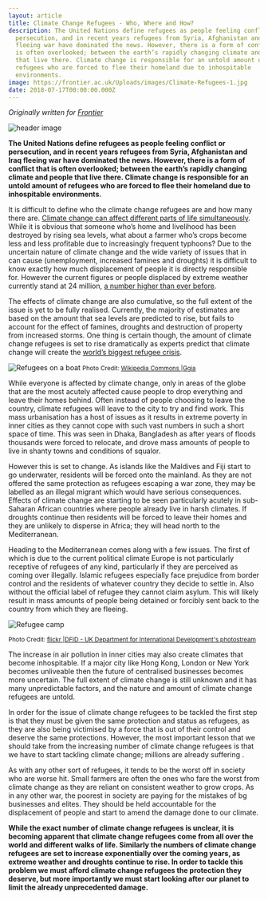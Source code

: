 ```yaml
---
layout: article
title: Climate Change Refugees - Who, Where and How?
description: The United Nations define refugees as people feeling conflict or
  persecution, and in recent years refugees from Syria, Afghanistan and Iraq
  fleeing war have dominated the news. However, there is a form of conflict that
  is often overlooked; between the earth’s rapidly changing climate and people
  that live there. Climate change is responsible for an untold amount of
  refugees who are forced to flee their homeland due to inhospitable
  environments.
image: https://frontier.ac.uk/Uploads/images/Climate-Refugees-1.jpg
date: 2018-07-17T00:00:00.000Z
---
```


_Originally written for [Frontier](https://frontier.ac.uk/blog/2018/07/17/climate-change-refugees---who-where-and-how)_

<img alt="header image" src="https://frontier.ac.uk/blog/HeaderImages/2018_07_17_10_18_09_910.jpg">

**The United Nations define refugees as people feeling conflict or persecution, and in recent years refugees from Syria, Afghanistan and Iraq fleeing war have dominated the news. However, there is a form of conflict that is often overlooked; between the earth’s rapidly changing climate and people that live there. Climate change is responsible for an untold amount of refugees who are forced to flee their homeland due to inhospitable environments.**

It is difficult to define who the climate change refugees are and how many there are. <a href="http://climatemigration.org.uk/climate-refugees-definition/" target="_blank">Climate change can affect different parts of life simultaneously</a>. While it is obvious that someone who’s home and livelihood has been destroyed by rising sea levels, what about a farmer who’s crops become less and less profitable due to increasingly frequent typhoons? Due to the uncertain nature of climate change and the wide variety of issues that in can cause (unemployment, increased famines and droughts) it is difficult to know exactly how much displacement of people it is directly responsible for. However the current figures or people displaced by extreme weather currently stand at 24 million, <a href="http://www.internal-displacement.org/global-report/grid2017/" target="_blank">a number higher than ever before</a>.

The effects of climate change are also cumulative, so the full extent of the issue is yet to be fully realised. Currently, the majority of estimates are based on the amount that sea levels are predicted to rise, but fails to account for the effect of famines, droughts and destruction of property from increased storms. One thing is certain though, the amount of climate change refugees is set to rise dramatically as experts predict that climate change will create the <a href="https://www.theguardian.com/environment/2017/nov/02/climate-change-will-create-worlds-biggest-refugee-crisis " target="_blank">world’s biggest refugee crisis</a>.

<img alt="Refugees on a boat" src="https://frontier.ac.uk/Uploads/images/Climate-Refugees-1.jpg" >
<span style="font-size:12px;">Photo Credit: <a href="https://commons.wikimedia.org/w/index.php?curid=45246844" target="_blank">Wikipedia Commons |Ggia</a></span>

While everyone is affected by climate change, only in areas of the globe that are the most acutely affected cause people to drop everything and leave their homes behind. Often instead of people choosing to leave the country, climate refugees will leave to the city to try and find work. This mass urbanisation has a host of issues as it results in extreme poverty in inner cities as they cannot cope with such vast numbers in such a short space of time. This was seen in Dhaka, Bangladesh as after years of floods thousands were forced to relocate, and drove mass amounts of people to live in shanty towns and conditions of squalor.

However this is set to change. As islands like the Maldives and Fiji start to go underwater, residents will be forced onto the mainland. As they are not offered the same protection as refugees escaping a war zone, they may be labelled as an illegal migrant which would have serious consequences. Effects of climate change are starting to be seen particularly acutely in sub-Saharan African countries where people already live in harsh climates. If droughts continue then residents will be forced to leave their homes and they are unlikely to disperse in Africa; they will head north to the Mediterranean.

Heading to the Mediterranean comes along with a few issues. The first of which is due to the current political climate Europe is not particularly receptive of refugees of any kind, particularly if they are perceived as coming over illegally. Islamic refugees especially face prejudice from border control and the residents of whatever country they decide to settle in. Also without the official label of refugee they cannot claim asylum. This will likely result in mass amounts of people being detained or forcibly sent back to the country from which they are fleeing.

<img alt="Refugee camp" src="https://frontier.ac.uk/Uploads/images/11174052664_739583d31d_z.jpg" >

<span style="font-size:12px;">Photo Credit: <a href="https://www.flickr.com/photos/dfid/11174052664/in/photolist-i2pWyq-79WJR6-oczB6f-79WDwM-7a1mnm-79WJRt-dRQQey-ocE846-4mddAP-79WDx2-7a1PTJ-4md86g-nVbcwD-dRRgzb-dRKADR-4mdeLV-79WRUF-79WDx8-qr2Gn7-7a1PTy-4mdeqc-4mhfEd-pLARJ7-qr9S7p-dRQPXm-4mddLZ-79WJQX-dRKD76-dRRdrL-dRKBgk-dRRfLy-dRRhub-dRKHWZ-dRKx26-dRKHDk-dRKxie-dRKFUt-ocDJvR-dRKHpV-oczB2N-ocmtYK-dRRbNG-dRKyuP-a5vZ3j-JLekDQ-Qx9cDW-a5t78F-Rmurtu-a5t6qT-MxdfJw" target="_blank">flickr |DFID - UK Department for International Development's photostream</a></span>

The increase in air pollution in inner cities may also create climates that become inhospitable. If a major city like Hong Kong, London or New York becomes unliveable then the future of centralised businesses becomes more uncertain. The full extent of climate change is still unknown and it has many unpredictable factors, and the nature and amount of climate change refugees are untold.

In order for the issue of climate change refugees to be tackled the first step is that they must be given the same protection and status as refugees, as they are also being victimised by a force that is out of their control and deserve the same protections. However, the most important lesson that we should take from the increasing number of climate change refugees is that we have to start tackling climate change; millions are already suffering .

As with any other sort of refugees, it tends to be the worst off in society who are worse hit. Small farmers are often the ones who fare the worst from climate change as they are reliant on consistent weather to grow crops. As in any other war, the poorest in society are paying for the mistakes of bg businesses and elites. They should be held accountable for the displacement of people and start to amend the damage done to our climate.

**While the exact number of climate change refugees is unclear, it is becoming apparent that climate change refugees come from all over the world and different walks of life. Similarly the numbers of climate change refugees are set to increase exponentially over the coming years, as extreme weather and droughts continue to rise. In order to tackle this problem we must afford climate change refugees the protection they deserve, but more importantly we must start looking after our planet to limit the already unprecedented damage.**
